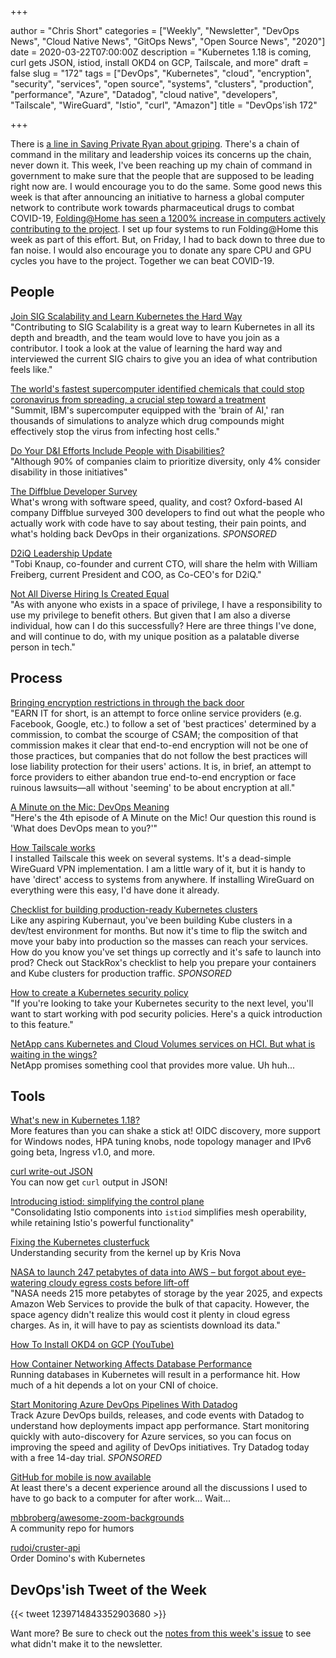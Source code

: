+++

author = "Chris Short"
categories = ["Weekly", "Newsletter", "DevOps News", "Cloud Native News", "GitOps News", "Open Source News", "2020"]
date = 2020-03-22T07:00:00Z
description = "Kubernetes 1.18 is coming, curl gets JSON, istiod, install OKD4 on GCP, Tailscale, and more"
draft = false
slug = "172"
tags = ["DevOps", "Kubernetes", "cloud", "encryption", "security", "services", "open source", "systems", "clusters", "production", "performance", "Azure", "Datadog", "cloud native", "developers", "Tailscale", "WireGuard", "Istio", "curl", "Amazon"]
title = "DevOps'ish 172"

+++

There is [a line in Saving Private Ryan about griping](https://www.dailymotion.com/video/x4h4db5). There's a chain of command in the military and leadership voices its concerns up the chain, never down it. This week, I've been reaching up my chain of command in government to make sure that the people that are supposed to be leading right now are. I would encourage you to do the same. Some good news this week is that after announcing an initiative to harness a global computer network to contribute work towards pharmaceutical drugs to combat COVID-19, [Folding@Home has seen a 1200% increase in computers actively contributing to the project](https://cointelegraph.com/news/foldinghome-surpasses-400-000-users-amid-crypto-contribution). I set up four systems to run Folding@Home this week as part of this effort. But, on Friday, I had to back down to three due to fan noise. I would also encourage you to donate any spare CPU and GPU cycles you have to the project. Together we can beat COVID-19.

## People

[Join SIG Scalability and Learn Kubernetes the Hard Way](https://kubernetes.io/blog/2020/03/19/join-sig-scalability/)  
"Contributing to SIG Scalability is a great way to learn Kubernetes in all its depth and breadth, and the team would love to have you join as a contributor. I took a look at the value of learning the hard way and interviewed the current SIG chairs to give you an idea of what contribution feels like."

[The world's fastest supercomputer identified chemicals that could stop coronavirus from spreading, a crucial step toward a treatment](https://www.cnn.com/2020/03/19/us/fastest-supercomputer-coronavirus-scn-trnd/index.html)  
"Summit, IBM's supercomputer equipped with the 'brain of AI,' ran thousands of simulations to analyze which drug compounds might effectively stop the virus from infecting host cells."

[Do Your D&I Efforts Include People with Disabilities?](https://hbr.org/2020/03/do-your-di-efforts-include-people-with-disabilities)  
"Although 90% of companies claim to prioritize diversity, only 4% consider disability in those initiatives"

[The Diffblue Developer Survey](https://www.diffblue.com/Education/research_papers/2019-diffblue-developer-survey/?utm_source=newsletter&utm_medium=email&utm_campaign=DevOpsIsh)  
What's wrong with software speed, quality, and cost? Oxford-based AI company Diffblue surveyed 300 developers to find out what the people who actually work with code have to say about testing, their pain points, and what's holding back DevOps in their organizations. *SPONSORED*

[D2iQ Leadership Update](https://d2iq.com/blog/d2iq-leadership-update)  
"Tobi Knaup, co-founder and current CTO, will share the helm with William Freiberg, current President and COO, as Co-CEO's for D2iQ."

[Not All Diverse Hiring Is Created Equal](https://peopleofcolorintech.com/articles/not-all-diverse-hiring-is-created-equal/)  
"As with anyone who exists in a space of privilege, I have a responsibility to use my privilege to benefit others. But given that I am also a diverse individual, how can I do this successfully? Here are three things I've done, and will continue to do, with my unique position as a palatable diverse person in tech."

## Process

[Bringing encryption restrictions in through the back door](https://lwn.net/SubscriberLink/815137/fb7bca4bc7bf5f0b/)  
"EARN IT for short, is an attempt to force online service providers (e.g. Facebook, Google, etc.) to follow a set of 'best practices' determined by a commission, to combat the scourge of CSAM; the composition of that commission makes it clear that end-to-end encryption will not be one of those practices, but companies that do not follow the best practices will lose liability protection for their users' actions. It is, in brief, an attempt to force providers to either abandon true end-to-end encryption or face ruinous lawsuits—all without 'seeming' to be about encryption at all."

[A Minute on the Mic: DevOps Meaning](https://aminuteonthemic.com/episodes/episode4/)  
"Here's the 4th episode of A Minute on the Mic! Our question this round is 'What does DevOps mean to you?'"

[How Tailscale works](https://tailscale.com/blog/how-tailscale-works/)  
I installed Tailscale this week on several systems. It's a dead-simple WireGuard VPN implementation. I am a little wary of it, but it is handy to have 'direct' access to systems from anywhere. If installing WireGuard on everything were this easy, I'd have done it already.

[Checklist for building production-ready Kubernetes clusters](https://devopsi.sh/production-ready-c00e9)  
Like any aspiring Kubernaut, you've been building Kube clusters in a dev/test environment for months. But now it's time to flip the switch and move your baby into production so the masses can reach your services. How do you know you've set things up correctly and it's safe to launch into prod? Check out StackRox's checklist to help you prepare your containers and Kube clusters for production traffic. *SPONSORED*

[How to create a Kubernetes security policy](https://www.techrepublic.com/article/how-to-create-a-kubernetes-security-policy/)  
"If you're looking to take your Kubernetes security to the next level, you'll want to start working with pod security policies. Here's a quick introduction to this feature."

[NetApp cans Kubernetes and Cloud Volumes services on HCI. But what is waiting in the wings?](https://blocksandfiles.com/2020/03/20/netapp-nks-and-cloud-volumes-on-hci/)  
NetApp promises something cool that provides more value. Uh huh...

## Tools

[What's new in Kubernetes 1.18?](https://sysdig.com/blog/whats-new-kubernetes-1-18/)  
More features than you can shake a stick at! OIDC discovery, more support for Windows nodes, HPA tuning knobs, node topology manager and IPv6 going beta, Ingress v1.0, and more.

[curl write-out JSON](https://daniel.haxx.se/blog/2020/03/17/curl-write-out-json/)  
You can now get `curl` output in JSON!

[Introducing istiod: simplifying the control plane](https://istio.io/blog/2020/istiod/)  
"Consolidating Istio components into `istiod` simplifies mesh operability, while retaining Istio's powerful functionality"

[Fixing the Kubernetes clusterfuck](https://fosdem.org/2020/schedule/event/kubernetes/)  
Understanding security from the kernel up by Kris Nova

[NASA to launch 247 petabytes of data into AWS – but forgot about eye-watering cloudy egress costs before lift-off](https://www.theregister.co.uk/2020/03/19/nasa_cloud_data_migration_mess/)  
"NASA needs 215 more petabytes of storage by the year 2025, and expects Amazon Web Services to provide the bulk of that capacity. However, the space agency didn't realize this would cost it plenty in cloud egress charges. As in, it will have to pay as scientists download its data."

[How To Install OKD4 on GCP (YouTube)](https://youtu.be/2UwQD0diUxk)

[How Container Networking Affects Database Performance](https://www.percona.com/blog/2020/03/18/how-container-networking-affects-database-performance/)  
Running databases in Kubernetes will result in a performance hit. How much of a hit depends a lot on your CNI of choice.

[Start Monitoring Azure DevOps Pipelines With Datadog](https://www.datadoghq.com/dg/monitor/azure-devops-monitoring/?utm_source=Advertisement&utm_medium=Advertisement&utm_campaign=DevOpsish-Newsletter05&utm_content=AzureDevOps)  
Track Azure DevOps builds, releases, and code events with Datadog to understand how deployments impact app performance. Start monitoring quickly with auto-discovery for Azure services, so you can focus on improving the speed and agility of DevOps initiatives. Try Datadog today with a free 14-day trial. *SPONSORED*

[GitHub for mobile is now available](https://github.blog/2020-03-17-github-for-mobile-is-now-available/)  
At least there's a decent experience around all the discussions I used to have to go back to a computer for after work... Wait...

[mbbroberg/awesome-zoom-backgrounds](https://github.com/mbbroberg/awesome-zoom-backgrounds)  
A community repo for humors

[rudoi/cruster-api](https://github.com/rudoi/cruster-api)  
Order Domino's with Kubernetes

## DevOps'ish Tweet of the Week

{{< tweet 1239714843352903680 >}}

Want more? Be sure to check out the [notes from this week's issue](https://github.com/chris-short/devopsish.com/blob/main/content/post/172/notes.md) to see what didn't make it to the newsletter.
